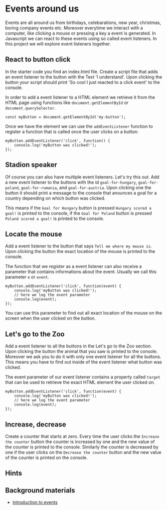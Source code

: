 Events around us
================

Events are all around us from birthdays, celebarations, new year, christmas, boring company events etc. 
Moreover everytime we interact with a computer, like clicking a mouse or pressing a key a event is generated.
In Javascript we can react to these events using so called event listeners. In this project we will explore event
listeners together.

React to button click
---------------------

In the starter code you find an index.html file. Create a script file that adds an event listener to the button with
the Text 'I understand'. Upon clicking the button your script should print 'So cool I just reacted to a click event' 
to the console.


In order to add a event listener to a HTML element we retrieve it from the HTML page using functions like `document.getElementById` or `document.querySelector`.

```
const myButton = document.getElementById('my-button');
```

Once we have the element we can use the `addEventListener` function to register a function that is called once the user clicks on a button:
```
myButton.addEventListener('click', function() {
    console.log('myButton was clicked!');
});
```

Stadion speaker
------------------

Of course you can also have multiple event listeners. Let's try this out. Add a new event listener to the buttons with
the id `goal-for-hungary`, `goal-for-poland`, `goal-for-rumania`, and `goal-for-austria`. Upon clicking one the button
it should print a message to the console that anounces a goal for a country depending on which button was clicked.

This means if the `Goal for Hungary` button is pressed `Hungary scored a goal!` is printed to the console, if the 
`Goal for Poland` button is pressed `Poland scored a goal!` is printed to the console.


Locate the mouse
----------------

Add a event listener to the button that says `Tell me where my mouse is`. Upon clicking the button the exact location of the mouse is printed to the console.

The function that we register as a event listener can also receive a parameter that contains informations about the event. Usually we call this parameter `e` or `event`.

```
myButton.addEventListener('click', function(event) {
    console.log('myButton was clicked!');
    // here we log the event parameter
    console.log(event);
});
```

You can use this parameter to find out all exact location of the mouse on the screen when the user clicked on the button.


Let's go to the Zoo
-------------------

Add a event listener to all the buttons in the Let's go to the Zoo section. Upon clicking the button the animal that
you saw is printed to the console. Moreover we ask you to do it with only one event listener for all the buttons.
This means you have to find out inside of the event listener what button was clicked.

The event parameter of our event listener contains a property called `target` that can be used to retrieve the exact HTML element the user clicked on. 
```
myButton.addEventListener('click', function(event) {
    console.log('myButton was clicked!');
    // here we log the event parameter
    console.log(event);
});
```


Increase, decrease
------------------

Create a counter that starts at zero. Every time the user clicks the `Increase the counter` button the counter is 
increased by one and the new value of the counter is printed to the console. Similarly the counter is decreased
by one if the user clicks on the `Decrease the counter` button and the new value of the counter is printed on the
console.

Hints
-----

Background materials
--------------------
 * [Introduction to events](https://developer.mozilla.org/en-US/docs/Learn/JavaScript/Building_blocks/Events)